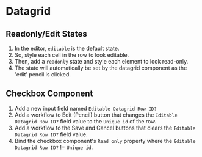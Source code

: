 # Datagrid
## Readonly/Edit States
1. In the editor, `editable` is the default state.
2. So, style each cell in the row to look editable.
3. Then, add a `readonly` state and style each element to look read-only.
4. The state will automatically be set by the datagrid component as the 'edit' pencil is clicked.

## Checkbox Component
1. Add a new input field named `Editable Datagrid Row ID?`
2. Add a workflow to Edit (Pencil) button that changes the `Editable Datagrid Row ID?` field value to the `Unique id` of the row.
3. Add a workflow to the Save and Cancel buttons that clears the `Editable Datagrid Row ID?` field value.
4. Bind the checkbox component's `Read only` property where the `Editable Datagrid Row ID?` != `Unique id`.

